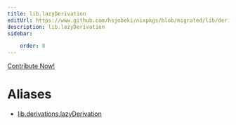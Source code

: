 ```yaml
---
title: lib.lazyDerivation
editUrl: https://www.github.com/hsjobeki/nixpkgs/blob/migrated/lib/derivations.nix#L53C5
description: lib.lazyDerivation
sidebar:

    order: 8
---
```


<a href="https://www.github.com/hsjobeki/nixpkgs/blob/migrated/lib/derivations.nix#L53C5">Contribute Now!</a>


# Aliases

- [lib.derivations.lazyDerivation](/nix-doc-comments/reference/lib/derivations/lib-derivations-lazyderivation)


